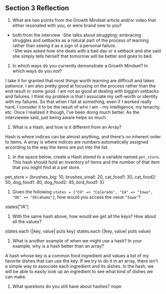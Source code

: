 ## Section 3 Reflection


1. What are two points from the Growth Mindset article and/or video that either resonated with you, or were brand new to you?

* both from the interview
-She talks about struggling: embracing struggles and setbacks as a natural part of the process of learning rather than seeing it as a sign of a personal failure.   
-She was asked how she deals with a bad day or a setback and she said she simply tells herself that tomorrow will be better and goes to bed.

1. In which ways do you currently demonstrate a Growth Mindset? In which ways do you _not_?

I take it for granted that most things worth learning are difficult and takes patience. I am also pretty good at focusing on the process rather than the end result or some good. I am not as good at dealing with biggish setbacks and failures. I think my problem is that I associate my self-worth or identity with my failures. So that when I fail at something, even if I worked really hard, I consider it to be the result of who I am - my intelligence, my tenacity, etc. Once I realized it though, I've been doing much better. As the interviewee said, just being aware helps so much.  

1. What is a Hash, and how is it different from an Array?

Hash is where indices can be almost anything, and there's no inherent order to items. A array is where indices are numbers automatically assigned according to the way the items are put into the list.

1. In the space below, create a Hash stored to a variable named `pet_store`.  This hash should hold an inventory of items and the number of that item that you might find at a pet store.

pet_store = {brushes_big: 10, brushes_small: 20, cat_food1: 30, cat_food2: 50, dog_food1: 40, dog_food2: 45, bird_food1: 5}

1. Given the following `states = {"CO" => "Colorado", "IA" => "Iowa", "OK" => "Oklahoma"}`, how would you access the value `"Iowa"`?

states["IA"]

1. With the same hash above, how would we get all the keys?  How about all the values?

states.each {|key, value| puts key}
states.each {|key, value| puts value}

1. What is another example of when we might use a hash?  In your example, why is a hash better than an array?

A hash whose key is a common food ingredient and values a list of my favorite dishes that can use the key. If we try to do it in an array, there isn't a simple way to associate each ingredient and its dishes. In the hash, we will be able to easily look up an ingredient to see what kind of dishes we can make.

1. What questions do you still have about hashes?  nope

